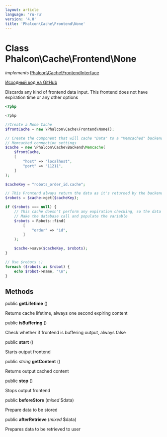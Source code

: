 ```yaml
---
layout: article
language: 'ru-ru'
version: '4.0'
title: 'Phalcon\Cache\Frontend\None'
---
```


# Class **Phalcon\Cache\Frontend\None**

*implements* [Phalcon\Cache\FrontendInterface](/4.0/en/api/Phalcon_Cache_FrontendInterface)

<a href="https://github.com/phalcon/cphalcon/tree/v4.0.0/phalcon/cache/frontend/none.zep" class="btn btn-default btn-sm">Исходный код на GitHub</a>

Discards any kind of frontend data input. This frontend does not have expiration time or any other options

```php
<?php

<?php

//Create a None Cache
$frontCache = new \Phalcon\Cache\Frontend\None();

// Create the component that will cache "Data" to a "Memcached" backend
// Memcached connection settings
$cache = new \Phalcon\Cache\Backend\Memcache(
    $frontCache,
    [
        "host" => "localhost",
        "port" => "11211",
    ]
);

$cacheKey = "robots_order_id.cache";

// This Frontend always return the data as it's returned by the backend
$robots = $cache->get($cacheKey);

if ($robots === null) {
    // This cache doesn't perform any expiration checking, so the data is always expired
    // Make the database call and populate the variable
    $robots = Robots::find(
        [
            "order" => "id",
        ]
    );

    $cache->save($cacheKey, $robots);
}

// Use $robots :)
foreach ($robots as $robot) {
    echo $robot->name, "\n";
}

```

## Methods

public **getLifetime** ()

Returns cache lifetime, always one second expiring content

public **isBuffering** ()

Check whether if frontend is buffering output, always false

public **start** ()

Starts output frontend

public *string* **getContent** ()

Returns output cached content

public **stop** ()

Stops output frontend

public **beforeStore** (*mixed* $data)

Prepare data to be stored

public **afterRetrieve** (*mixed* $data)

Prepares data to be retrieved to user